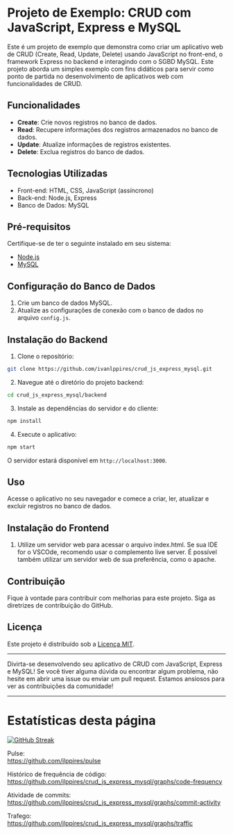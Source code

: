# Projeto de Exemplo: CRUD com JavaScript, Express e MySQL

Este é um projeto de exemplo que demonstra como criar um aplicativo web de CRUD (Create, Read, Update, Delete) usando JavaScript no front-end, o framework Express no backend e interagindo com o SGBD MySQL. Este projeto aborda um simples exemplo com fins didáticos para servir como ponto de partida no desenvolvimento de aplicativos web com funcionalidades de CRUD.

## Funcionalidades

- **Create**: Crie novos registros no banco de dados.
- **Read**: Recupere informações dos registros armazenados no banco de dados.
- **Update**: Atualize informações de registros existentes.
- **Delete**: Exclua registros do banco de dados.

## Tecnologias Utilizadas

- Front-end: HTML, CSS, JavaScript (assíncrono)
- Back-end: Node.js, Express
- Banco de Dados: MySQL

## Pré-requisitos

Certifique-se de ter o seguinte instalado em seu sistema:

- [Node.js](https://nodejs.org/)
- [MySQL](https://www.mysql.com/)

## Configuração do Banco de Dados

1. Crie um banco de dados MySQL.
2. Atualize as configurações de conexão com o banco de dados no arquivo `config.js`.

## Instalação do Backend

1. Clone o repositório:

```bash
git clone https://github.com/ivanlppires/crud_js_express_mysql.git
```

2. Navegue até o diretório do projeto backend:

```bash
cd crud_js_express_mysql/backend
```

3. Instale as dependências do servidor e do cliente:

```bash
npm install
```

4. Execute o aplicativo:

```bash
npm start
```

O servidor estará disponível em `http://localhost:3000`.

## Uso

Acesse o aplicativo no seu navegador e comece a criar, ler, atualizar e excluir registros no banco de dados.

## Instalação do Frontend

1. Utilize um servidor web para acessar o arquivo index.html. Se sua IDE for o VSCOde, recomendo usar o complemento live server. É possível também utilizar um servidor web de sua preferência, como o apache.

## Contribuição

Fique à vontade para contribuir com melhorias para este projeto. Siga as diretrizes de contribuição do GitHub.

## Licença

Este projeto é distribuído sob a [Licença MIT](LICENSE).

---

Divirta-se desenvolvendo seu aplicativo de CRUD com JavaScript, Express e MySQL! Se você tiver alguma dúvida ou encontrar algum problema, não hesite em abrir uma issue ou enviar um pull request. Estamos ansiosos para ver as contribuições da comunidade!

---

# Estatísticas desta página

[![GitHub Streak](https://streak-stats.demolab.com/?user=ivanlppires&theme=dark)](https://git.io/streak-stats)

Pulse:<br>
https://github.com/ilppires/pulse<BR>

Histórico de frequência de código:<BR>
https://github.com/ilppires/crud_js_express_mysql/graphs/code-frequency<BR>

Atividade de commits:<BR>
https://github.com/ilppires/crud_js_express_mysql/graphs/commit-activity<BR>

Trafego:<BR>
https://github.com/ilppires/crud_js_express_mysql/graphs/traffic<BR>

